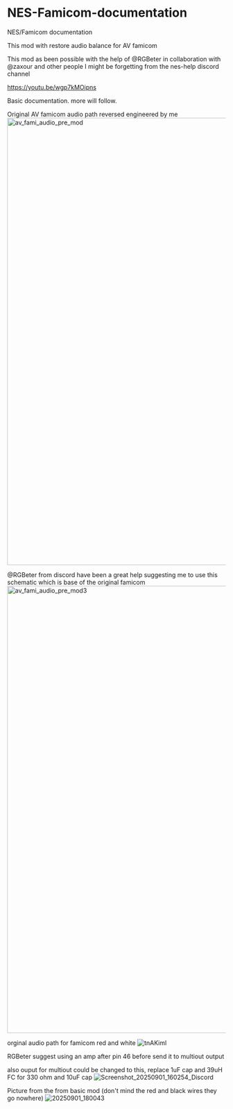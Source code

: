 # NES-Famicom-documentation
NES/Famicom documentation

This mod with restore audio balance for AV famicom 

This mod as been possible with the help of @RGBeter in collaboration with @zaxour and other people I might be forgetting from the nes-help discord channel

https://youtu.be/wgp7kMOipns

Basic documentation. more will follow.

Original AV famicom audio path reversed engineered by me
<img width="1206" height="1029" alt="av_fami_audio_pre_mod" src="https://github.com/user-attachments/assets/b0dbac84-68aa-4079-8347-4c642d0f027a" />

@RGBeter from discord have been a great help suggesting me to use this schematic which is base of the original famicom 
<img width="1206" height="1029" alt="av_fami_audio_pre_mod3" src="https://github.com/user-attachments/assets/ad465ad6-02af-4c49-aa9e-daefc739e2d2" />

orginal audio path for famicom red and white
![tnAKiml](https://github.com/user-attachments/assets/c24acef5-7a1a-4cd0-bfbc-f87b37309d15)



RGBeter suggest using an amp after pin 46 before send it to multiout output

also ouput for multiout could be changed to this, replace 1uF cap and 39uH FC for 330 ohm and 10uF cap
![Screenshot_20250901_160254_Discord](https://github.com/user-attachments/assets/c42a2936-389f-46e4-b9d4-4d47c8147217)


Picture from the from basic mod (don't mind the red and black wires they go nowhere)
![20250901_180043](https://github.com/user-attachments/assets/0b91dcae-13fb-492c-af7b-f610674f0296)
